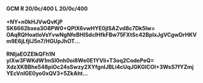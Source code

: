 #### GCM R 20/0c/400 L 20/0c/400
**+NY+n0kHJVwQvKjP**<br/>**SK6662bxea3O8PW0+QPlX6vwHYE0jlSAZvd8c7Dk5lw=**<br/>**OAqRQHoatloVsYvwNgNfeBHlSdcIHfkFBw75FXtSc42BplxJgVCgwDrHKVm9E6jLfjIJ5n7/HGUpJhOT...**<br/><br/>
**RNljaEOZElkQFh1N**<br/>**yIXw3FWKdW1mSl0nh0oi8We0E1YVli+T3oq2CodePeQ=**<br/>**XdzXKBBhe548piOc24sSwzy2XYfgnIJBLi4cUqJGKGlCOI+3WsS7fYZmjYEcVnlGE0yo0xQV3+5ZkAht...**